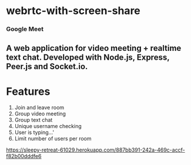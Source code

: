 # webrtc-with-screen-share
### Google Meet
## A web application for video meeting + realtime text chat. Developed with Node.js, Express, Peer.js and Socket.io.
# Features
 1. Join and leave room
 2. Group video meeting
 3. Group text chat
 4. Unique username checking
 5. User is typing...'
 6. Limit number of users per room
 
 https://sleepy-retreat-61029.herokuapp.com/887bb391-242a-469c-accf-f82b00dddfe6
